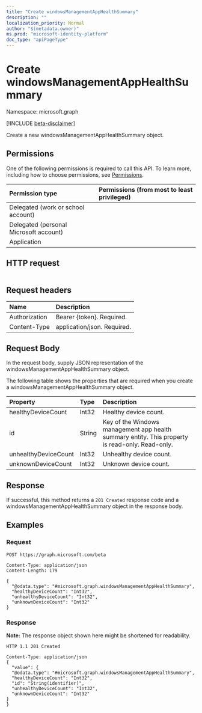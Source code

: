 ```yaml
---
title: "Create windowsManagementAppHealthSummary"
description: ""
localization_priority: Normal
author: "$(metadata.owner)"
ms.prod: "microsoft-identity-platform"
doc_type: "apiPageType"
---
```


# Create windowsManagementAppHealthSummary

Namespace: microsoft.graph

[!INCLUDE [beta-disclaimer](../../includes/beta-disclaimer.md)]

Create a new windowsManagementAppHealthSummary object.

## Permissions

One of the following permissions is required to call this API. To learn more, including how to choose permissions, see [Permissions](/graph/permissions-reference).

| Permission type                        | Permissions (from most to least privileged) |
| :------------------------------------- | :------------------------------------------ |
| Delegated (work or school account)     |                                             |
| Delegated (personal Microsoft account) |                                             |
| Application                            |                                             |

## HTTP request

<!-- {
  "blockType": "ignored"
}
-->

```http

```

## Request headers

| Name          | Description                 |
| :------------ | :-------------------------- |
| Authorization | Bearer {token}. Required.   |
| Content-Type  | application/json. Required. |

## Request Body

In the request body, supply JSON representation of the windowsManagementAppHealthSummary object.

<!-- Actions and Functions -->

<!-- CRUD Methods -->

The following table shows the properties that are required when you create a windowsManagementAppHealthSummary object.

| Property             | Type   | Description                                                                                     |
| :------------------- | :----- | :---------------------------------------------------------------------------------------------- |
| healthyDeviceCount   | Int32  | Healthy device count.                                                                           |
| id                   | String | Key of the Windows management app health summary entity. This property is read-only. Read-only. |
| unhealthyDeviceCount | Int32  | Unhealthy device count.                                                                         |
| unknownDeviceCount   | Int32  | Unknown device count.                                                                           |

## Response

If successful, this method returns a `201 Created` response code and a windowsManagementAppHealthSummary object in the response body.

## Examples

### Request

<!-- {
  "blockType": "request",
  "name": "create_windowsmanagementapphealthsummary"
}
-->

```http
POST https://graph.microsoft.com/beta

Content-Type: application/json
Content-Length: 179

{
  "@odata.type": "#microsoft.graph.windowsManagementAppHealthSummary",
  "healthyDeviceCount": "Int32",
  "unhealthyDeviceCount": "Int32",
  "unknownDeviceCount": "Int32"
}

```

### Response

**Note:** The response object shown here might be shortened for readability.

<!-- {
  "blockType": "response",
  "truncated": true,
  "@odata.type": "microsoft.management.services.api.windowsManagementAppHealthSummary"
}
-->

```http
HTTP 1.1 201 Created

Content-Type: application/json
{
  "value": {
  "@odata.type": "#microsoft.graph.windowsManagementAppHealthSummary",
  "healthyDeviceCount": "Int32",
  "id": "String(identifier)",
  "unhealthyDeviceCount": "Int32",
  "unknownDeviceCount": "Int32"
}
}

```